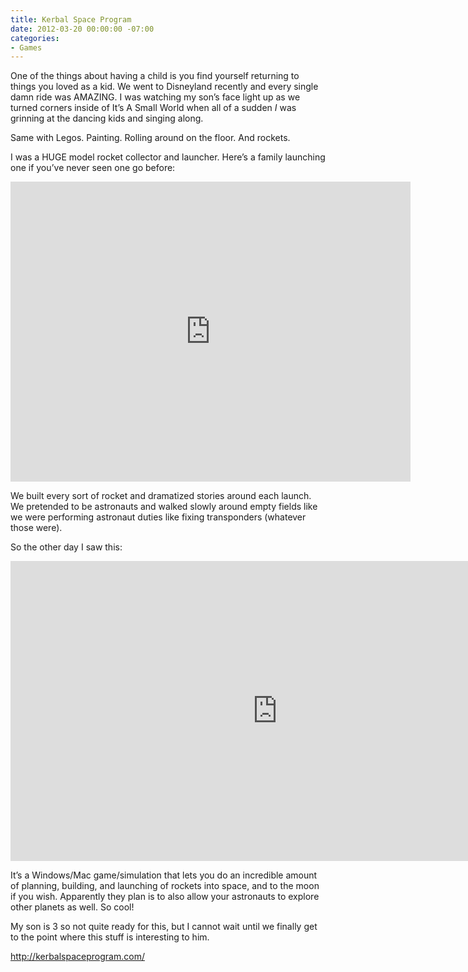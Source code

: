 ```yaml
---
title: Kerbal Space Program
date: 2012-03-20 00:00:00 -07:00
categories:
- Games
---
```


<p>One of the things about having a child is you find yourself returning to things you loved as a kid. We went to Disneyland recently and every single damn ride was AMAZING. I was watching my son’s face light up as we turned corners inside of It’s A Small World when all of a sudden <em>I</em> was grinning at the dancing kids and singing along.</p>

<p>Same with Legos. Painting. Rolling around on the floor. And rockets.</p>

<p>I was a HUGE model rocket collector and launcher. Here’s a family launching one if you’ve never seen one go before:</p>

<p><iframe width="640" height="480" src="http://www.youtube.com/embed/n2WeYkMBJvo" frameborder="0" allowfullscreen></iframe></p>

<p>We built every sort of rocket and dramatized stories around each launch. We pretended to be astronauts and walked slowly around empty fields like we were performing astronaut duties like fixing transponders (whatever those were).</p>

<p>So the other day I saw this:</p>

<p><iframe width="853" height="480" src="http://www.youtube.com/embed/l5OhFnq_iKw" frameborder="0" allowfullscreen></iframe></p>

<p>It’s a Windows/Mac game/simulation that lets you do an incredible amount of planning, building, and launching of rockets into space, and to the moon if you wish. Apparently they plan is to also allow your astronauts to explore other planets as well. So cool!</p>

<p>My son is 3 so not quite ready for this, but I cannot wait until we finally get to the point where this stuff is interesting to him.</p>

<p><a href="http://kerbalspaceprogram.com/">http://kerbalspaceprogram.com/</a></p>

